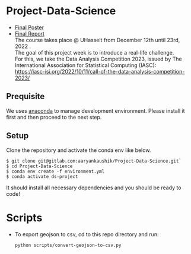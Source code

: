 # Project-Data-Science
- [Final Poster](https://github.com/aaryankaushik/Project-Data-Science/blob/55e443949e1d49ae8280690952470d0ce7bc2cce/Poster.pdf)
- [Final Report](https://github.com/aaryankaushik/Project-Data-Science/blob/0967c940deb32ef7a6f05b28d7e568ed21e7f577/Report.pdf) \
The course takes place @ UHasselt from December 12th until 23rd, 2022
.\
The goal of this project week is to introduce a real-life challenge.\
For this, we take the Data Analysis Competition 2023,  issued by The International Association for Statistical Computing (IASC):\
https://iasc-isi.org/2022/10/11/call-of-the-data-analysis-competition-2023/

## Prequisite

We uses [anaconda](https://www.anaconda.com/products/distribution) to manage development environment. Please install it first and then proceed to the next step.

## Setup

Clone the repository and activate the conda env like below.

```
$ git clone git@gitlab.com:aaryankaushik/Project-Data-Science.git`
$ cd Project-Data-Science
$ conda env create -f environment.yml
$ conda activate ds-project
```

It should install all necessary dependencies and you should be ready to code!

# Scripts

- To export geojson to csv, cd to this repo directory and run:
    ```
    python scripts/convert-geojson-to-csv.py
    ```
